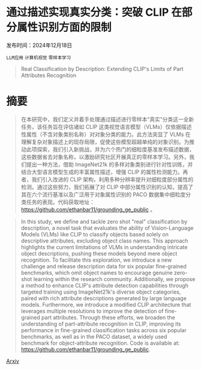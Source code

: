 # 通过描述实现真实分类：突破 CLIP 在部分属性识别方面的限制

发布时间：2024年12月18日

`LLM应用` `计算机视觉` `零样本学习`

> Real Classification by Description: Extending CLIP's Limits of Part Attributes Recognition

# 摘要

> 在本研究中，我们定义并着手处理通过描述进行零样本“真实”分类这一全新任务，该任务旨在评估诸如 CLIP 这类视觉语言模型（VLMs）仅依据描述性属性（不含对象类别名称）对对象分类的能力。此方法突显了 VLMs 在理解复杂对象描述上的现存局限，促使这些模型超越单纯的对象识别。为推动此项探索，我们引入新挑战，并为六个热门的细粒度基准发布描述数据，这些数据省去对象名称，以激励研究社区开展真正的零样本学习。另外，我们提出一种方法，借助 ImageNet21k 的多样对象类别进行针对性训练，并结合大型语言模型生成的丰富属性描述，增强 CLIP 的属性检测能力。再者，我们引入改进的 CLIP 架构，利用多种分辨率提升对细粒度部分属性的检测。通过这些努力，我们拓展了对 CLIP 中部分属性识别的认知，提高了其在六个流行基准以及广泛用于对象属性识别的 PACO 数据集中细粒度分类任务的表现。代码获取地址：https://github.com/ethanbar11/grounding_ge_public 。

> In this study, we define and tackle zero shot "real" classification by description, a novel task that evaluates the ability of Vision-Language Models (VLMs) like CLIP to classify objects based solely on descriptive attributes, excluding object class names. This approach highlights the current limitations of VLMs in understanding intricate object descriptions, pushing these models beyond mere object recognition. To facilitate this exploration, we introduce a new challenge and release description data for six popular fine-grained benchmarks, which omit object names to encourage genuine zero-shot learning within the research community. Additionally, we propose a method to enhance CLIP's attribute detection capabilities through targeted training using ImageNet21k's diverse object categories, paired with rich attribute descriptions generated by large language models. Furthermore, we introduce a modified CLIP architecture that leverages multiple resolutions to improve the detection of fine-grained part attributes. Through these efforts, we broaden the understanding of part-attribute recognition in CLIP, improving its performance in fine-grained classification tasks across six popular benchmarks, as well as in the PACO dataset, a widely used benchmark for object-attribute recognition. Code is available at: https://github.com/ethanbar11/grounding_ge_public.

[Arxiv](https://arxiv.org/abs/2412.13947)
